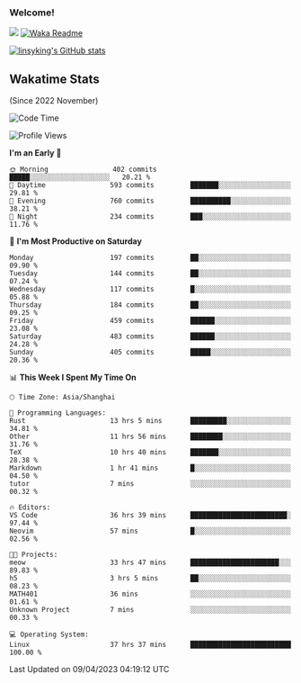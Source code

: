 ### Welcome!

![](https://visitor-badge.glitch.me/badge?page_id=linsyking.linsyking)
[![Waka Readme](https://github.com/linsyking/linsyking/actions/workflows/waka-readme.yml/badge.svg)](https://github.com/linsyking/linsyking/actions/workflows/waka-readme.yml)

[![linsyking's GitHub stats](https://github-readme-stats.vercel.app/api?username=linsyking&show_icons=true&theme=onedark)](https://github.com/anuraghazra/github-readme-stats)

## Wakatime Stats

(Since 2022 November)

<!--START_SECTION:waka-->
![Code Time](http://img.shields.io/badge/Code%20Time-291%20hrs%2053%20mins-blue)

![Profile Views](http://img.shields.io/badge/Profile%20Views-25-blue)

**I'm an Early 🐤** 

```text
🌞 Morning                402 commits         █████░░░░░░░░░░░░░░░░░░░░   20.21 % 
🌆 Daytime                593 commits         ███████░░░░░░░░░░░░░░░░░░   29.81 % 
🌃 Evening                760 commits         ██████████░░░░░░░░░░░░░░░   38.21 % 
🌙 Night                  234 commits         ███░░░░░░░░░░░░░░░░░░░░░░   11.76 % 
```
📅 **I'm Most Productive on Saturday** 

```text
Monday                   197 commits         ██░░░░░░░░░░░░░░░░░░░░░░░   09.90 % 
Tuesday                  144 commits         ██░░░░░░░░░░░░░░░░░░░░░░░   07.24 % 
Wednesday                117 commits         █░░░░░░░░░░░░░░░░░░░░░░░░   05.88 % 
Thursday                 184 commits         ██░░░░░░░░░░░░░░░░░░░░░░░   09.25 % 
Friday                   459 commits         ██████░░░░░░░░░░░░░░░░░░░   23.08 % 
Saturday                 483 commits         ██████░░░░░░░░░░░░░░░░░░░   24.28 % 
Sunday                   405 commits         █████░░░░░░░░░░░░░░░░░░░░   20.36 % 
```


📊 **This Week I Spent My Time On** 

```text
🕑︎ Time Zone: Asia/Shanghai

💬 Programming Languages: 
Rust                     13 hrs 5 mins       █████████░░░░░░░░░░░░░░░░   34.81 % 
Other                    11 hrs 56 mins      ████████░░░░░░░░░░░░░░░░░   31.76 % 
TeX                      10 hrs 40 mins      ███████░░░░░░░░░░░░░░░░░░   28.38 % 
Markdown                 1 hr 41 mins        █░░░░░░░░░░░░░░░░░░░░░░░░   04.50 % 
tutor                    7 mins              ░░░░░░░░░░░░░░░░░░░░░░░░░   00.32 % 

🔥 Editors: 
VS Code                  36 hrs 39 mins      ████████████████████████░   97.44 % 
Neovim                   57 mins             █░░░░░░░░░░░░░░░░░░░░░░░░   02.56 % 

🐱‍💻 Projects: 
meow                     33 hrs 47 mins      ██████████████████████░░░   89.83 % 
h5                       3 hrs 5 mins        ██░░░░░░░░░░░░░░░░░░░░░░░   08.23 % 
MATH401                  36 mins             ░░░░░░░░░░░░░░░░░░░░░░░░░   01.61 % 
Unknown Project          7 mins              ░░░░░░░░░░░░░░░░░░░░░░░░░   00.33 % 

💻 Operating System: 
Linux                    37 hrs 37 mins      █████████████████████████   100.00 % 
```


 Last Updated on 09/04/2023 04:19:12 UTC
<!--END_SECTION:waka-->
